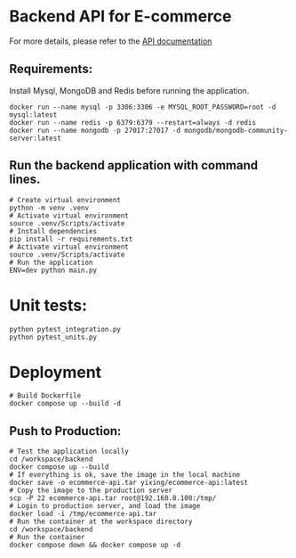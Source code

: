 # Backend API for E-commerce
For more details, please refer to the [API documentation](http://127.0.0.1:5018/api/docs)

## Requirements:
Install Mysql, MongoDB and Redis before running the application.
```shell 
docker run --name mysql -p 3306:3306 -e MYSQL_ROOT_PASSWORD=root -d mysql:latest
docker run --name redis -p 6379:6379 --restart=always -d redis
docker run --name mongodb -p 27017:27017 -d mongodb/mongodb-community-server:latest

```

## Run the backend application with command lines. 

```shell
# Create virtual environment
python -m venv .venv
# Activate virtual environment
source .venv/Scripts/activate
# Install dependencies
pip install -r requirements.txt
# Activate virtual environment
source .venv/Scripts/activate
# Run the application
ENV=dev python main.py
```

# Unit tests:
```shell
python pytest_integration.py
python pytest_units.py
```


# Deployment
```shell
# Build Dockerfile
docker compose up --build -d
```
## Push to Production:
```shell
# Test the application locally
cd /workspace/backend
docker compose up --build 
# If everything is ok, save the image in the local machine
docker save -o ecommerce-api.tar yixing/ecommerce-api:latest
# Copy the image to the production server
scp -P 22 ecommerce-api.tar root@192.168.8.100:/tmp/
# Login to production server, and load the image
docker load -i /tmp/ecommerce-api.tar
# Run the container at the workspace directory
cd /workspace/backend
# Run the container
docker compose down && docker compose up -d
```